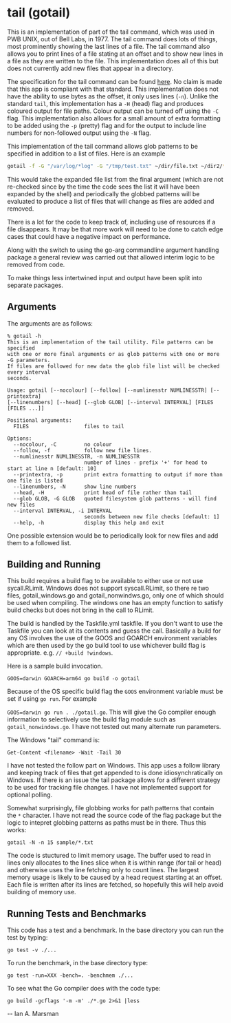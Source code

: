 # tail (gotail)

This is an implementation of part of the tail command, which was used in PWB
UNIX, out of Bell Labs, in 1977. The tail command does lots of things, most
prominently showing the last lines of a file. The tail command also allows you
to print lines of a file stating at an offset and to show new lines in a file as
they are written to the file. This implementation does all of this but does not
currently add new files that appear in a directory.

The specification for the tail command can be found
[here](https://pubs.opengroup.org/onlinepubs/007904875/utilities/tail.html). No
claim is made that this app is compliant with that standard. This implementation
does not have the ability to use bytes as the offset, it only uses lines (`-n`).
Unlike the standard `tail`, this implementation has a `-H` (head) flag and
produces coloured output for file paths. Colour output can be turned off using
the `-C` flag. This implementation also allows for a small amount of extra
formatting to be added using the `-p` (pretty) flag and for the output to
include line numbers for non-followed output using the `-N` flag.

This implementation of the tail command allows glob patterns to be specified in
addition to a list of files. Here is an example

```sh
gotail -f -G "/var/log/*log" -G "/tmp/test.txt" ~/dir/file.txt ~/dir2/*txt
```

This would take the expanded file list from the final argument (which are not
re-checked since by the time the code sees the list it will have been expanded
by the shell) and periodically the globbed patterns will be evaluated to produce
a list of files that will change as files are added and removed.

There is a lot for the code to keep track of, including use of resources if a
file disappears. It may be that more work will need to be done to catch edge
cases that could have a negative impact on performance.

Along with the switch to using the go-arg commandline argument handling package
a general review was carried out that allowed interim logic to be removed from
code.

To make things less intertwined input and output have been split into separate
packages.

## Arguments

The arguments are as follows:

```
% gotail -h
This is an implementation of the tail utility. File patterns can be specified
with one or more final arguments or as glob patterns with one or more -G parameters.
If files are followed for new data the glob file list will be checked every interval
seconds.

Usage: gotail [--nocolour] [--follow] [--numlinesstr NUMLINESSTR] [--printextra] 
[--linenumbers] [--head] [--glob GLOB] [--interval INTERVAL] [FILES [FILES ...]]

Positional arguments:
  FILES                  files to tail

Options:
  --nocolour, -C         no colour
  --follow, -f           follow new file lines.
  --numlinesstr NUMLINESSTR, -n NUMLINESSTR
                         number of lines - prefix '+' for head to start at line n [default: 10]
  --printextra, -p       print extra formatting to output if more than one file is listed
  --linenumbers, -N      show line numbers
  --head, -H             print head of file rather than tail
  --glob GLOB, -G GLOB   quoted filesystem glob patterns - will find new files
  --interval INTERVAL, -i INTERVAL
                         seconds between new file checks [default: 1]
  --help, -h             display this help and exit
```

One possible extension would be to periodically look for new files and add them
to a followed list.

## Building and Running

This build requires a build flag to be available to either use or not use
sycall.RLimit. Windows does not support syscall.RLimit, so there re two files,
gotail_windows.go and gotail_nonwindws.go, only one of which should be used when
compiling. The windows one has an empty function to satisfy build checks but
does not bring in the call to RLimit.

The build is handled by the Taskfile.yml taskfile. If you don't want to use the
Taskfile you can look at its contents and guess the call. Basically a build for
any OS involves the use of the GOOS and GOARCH environment variables which are
then used by the go build tool to use whichever build flag is appropriate. e.g.
`// +build !windows`.

Here is a sample build invocation.

`GOOS=darwin GOARCH=arm64 go build -o gotail`

Because of the OS specific build flag the `GOOS` environment variable must be
set if using `go run`. For example

`GOOS=darwin go run . ./gotail.go`. This will give the Go compiler enough
information to selectively use the build flag module such as
`gotail_nonwindows.go`. I have not tested out many alternate run parameters.

The Windows "tail" command is:

`Get-Content <filename> -Wait -Tail 30`

I have not tested the follow part on Windows. This app uses a follow library and
keeping track of files that get appended to is done idiosynchratically on
Windows. If there is an issue the tail package allows for a different strategy
to be used for tracking file changes. I have not implemented support for
optional polling.

Somewhat surprisingly, file globbing works for path patterns that contain the
`*` character. I have not read the source code of the flag package but the logic
to intepret globbing patterns as paths must be in there. Thus this works:

`gotail -N -n 15 sample/*.txt`

The code is stuctured to limit memory usage. The buffer used to read in lines
only allocates to the lines slice when it is within range (for tail or head) and
otherwise uses the line fetching only to count lines. The largest memory usage
is likely to be caused by a head request starting at an offset. Each file is
written after its lines are fetched, so hopefully this will help avoid building
of memory use.

## Running Tests and Benchmarks

This code has a test and a benchmark. In the base directory you can run the test
by typing:

  `go test -v ./...`

To run the benchmark, in the base directory type:

  `go test -run=XXX -bench=. -benchmem ./...`

To see what the Go compiler does with the code type:

  `go build -gcflags '-m -m' ./*.go 2>&1 |less`

-- Ian A. Marsman
